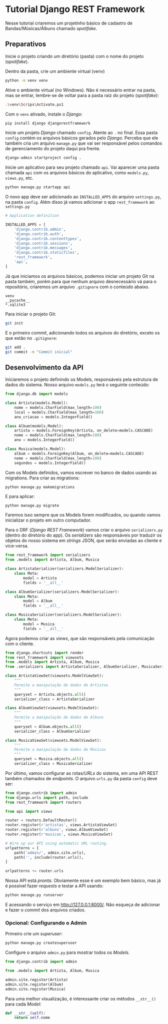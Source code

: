 # Tutorial Django REST Framework

Nesse tutorial criaremos um projetinho básico de cadastro de Bandas/Músicas/Álbuns chamado *spotifake*.

## Preparativos

Inicie o projeto criando um diretório (pasta) com o nome do projeto (*spotifake*).

Dentro da pasta, crie um ambiente virtual (venv)
```sh
python -m venv venv
```

Ative o ambiente virtual (no Windows). Não é necessário entrar na pasta, mas se entrar, lembre-se de voltar para a pasta raiz do projeto (*spotifake*):
```sh
.\venv\Scrips\Activate.ps1
```

Com o `venv` ativado, instale o *Django*:
```sh
pip install django djangorestframework
```

Inicie um projeto *Django* chamado `config`. Atente ao `.` no final. Essa pasta `config` contém os arquivos básicos gerados pelo *Django*. Perceba que ele também cria um arquivo `manage.py` que vai ser responsável pelos comandos de gerenciamento do projeto daqui pra frente.
```sh
django-admin startproject config .
```

Inicie um aplicativo para seu projeto chamado `api`. Vai aparecer uma pasta chamada `api` com os arquivos básicos do aplicativo, como `models.py`, `views.py`, etc.
```sh
python manage.py startapp api
```

O novo app deve ser adicionado ao `INSTALLED_APPS` do arquivo `settings.py`, na pasta `config`. Além disso já vamos adicionar o app `rest_framework` ao `settings.py`

```py
# Application definition

INSTALLED_APPS = [
    'django.contrib.admin',
    'django.contrib.auth',
    'django.contrib.contenttypes',
    'django.contrib.sessions',
    'django.contrib.messages',
    'django.contrib.staticfiles',
    'rest_framework',
    'api',
]

```

Já que iniciamos os arquivos básicos, podemos iniciar um projeto Git na pasta também, porém para que nenhum arquivo desnecessário vá para o repositório, criaremos um arquivo `.gitignore` com o conteúdo abaixo. 
```
venv
__pycache__
*.sqlite3
```

Para iniciar o projeto Git:
```sh
git init
```

E o primeiro *commit*, adicionando todos os arquivos do diretório, exceto os que estão no `.gitignore`:
```sh
git add .
git commit -m "Commit inicial"
```

## Desenvolvimento da API

Iniciaremos o projeto definindo os Models, responsáveis pela estrutura de dados do sistema.
Nosso arquivo `models.py` terá o seguinte conteúdo:

```py
from django.db import models

class Artista(models.Model):
    nome = models.CharField(max_length=100)
    local = models.CharField(max_length=100)
    ano_criacao = models.IntegerField()

class Album(models.Model):
    artista = models.ForeignKey(Artista, on_delete=models.CASCADE)
    nome = models.CharField(max_length=100)
    ano = models.IntegerField()

class Musica(models.Model):
    album = models.ForeignKey(Album, on_delete=models.CASCADE)
    nome = models.CharField(max_length=100)
    segundos = models.IntegerField()
```

Com os Models definidos, vamos escrever no banco de dados usando as migrations. Para criar as migrations:
```sh
python manage.py makemigrations
```

E para aplicar:
```
python manage.py migrate
```

Faremos isso sempre que os Models forem modificados, ou quando vamos inicializar o projeto em outro computador.

Para o DRF (*Django REST Framework*) vamos criar o arquivo `serializers.py` (dentro do diretório do app). Os *serializers* são responsáveis por traduzir os objetos do nosso sistema em *strings* JSON, que serão enviadas ao cliente e vice-versa.

```py
from rest_framework import serializers
from .models import Artista, Album, Musica

class ArtistaSerializer(serializers.ModelSerializer):
    class Meta:
        model = Artista
        fields = '__all__'

class AlbumSerializer(serializers.ModelSerializer):
    class Meta:
        model = Album
        fields = '__all__'

class MusicaSerializer(serializers.ModelSerializer):
    class Meta:
        model = Musica
        fields = '__all__'
```

Agora podemos criar as *views*, que são responsáveis pela comunicação com o cliente.

```py
from django.shortcuts import render
from rest_framework import viewsets
from .models import Artista, Album, Musica
from .serializers import ArtistaSerializer, AlbumSerializer, MusicaSerializer

class ArtistaViewSet(viewsets.ModelViewSet):
    """
    Permite a manipulação de dados de Artistas
    """
    queryset = Artista.objects.all()
    serializer_class = ArtistaSerializer

class AlbumViewSet(viewsets.ModelViewSet):
    """
    Permite a manipulação de dados de Albuns
    """
    queryset = Album.objects.all()
    serializer_class = AlbumSerializer

class MusicaViewSet(viewsets.ModelViewSet):
    """
    Permite a manipulação de dados de Músicas
    """
    queryset = Musica.objects.all()
    serializer_class = MusicaSerializer
```

Por último, vamos configurar as rotas/*URLs* do sistema, em uma API REST também chamados de *endpoints*.
O arquivo `urls.py` da pasta `config` deve ser:

```py
from django.contrib import admin
from django.urls import path, include
from rest_framework import routers

from api import views

router = routers.DefaultRouter()
router.register(r'artistas', views.ArtistaViewSet)
router.register(r'albuns', views.AlbumViewSet)
router.register(r'musicas', views.MusicaViewSet)

# Wire up our API using automatic URL routing.
urlpatterns = [
    path('admin/', admin.site.urls),
    path('', include(router.urls)),
]

urlpatterns += router.urls
```

Nossa API está *pronta*. Obviamente esse é um exemplo bem básico, mas já é possível fazer *requests* e testar a API usando:
```sh
python manage.py runserver
```

E acessando o serviço em http://127.0.0.1:8000/. Não esqueça de adicionar e fazer o *commit* dos arquivos criados.

### Opcional: Configurando o Admin

Primeiro crie um *superuser*:
```sh
python manage.py createsuperuser
```

Configure o arquivo `admin.py` para mostrar todos os *Models*.
```py
from django.contrib import admin

from .models import Artista, Album, Musica

admin.site.register(Artista)
admin.site.register(Album)
admin.site.register(Musica)
```

Para uma melhor visualização, é interessante criar os métodos `__str__()` para cada *Model*:
```py
def __str__(self):
    return self.nome
```
